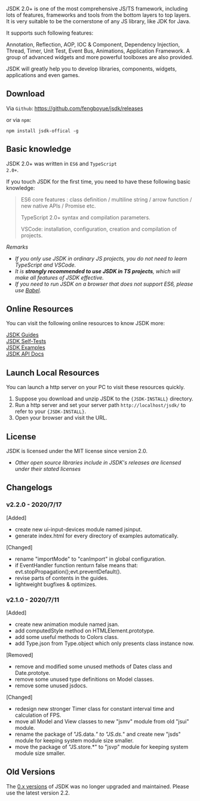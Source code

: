 JSDK 2.0+ is one of the most comprehensive JS/TS framework, including lots of features, frameworks and tools from the bottom layers to top layers. It is very suitable to be the cornerstone of any JS library, like JDK for Java.

It supports such following features:
<p class="warn">
Annotation, Reflection, AOP, IOC & Component, Dependency Injection, Thread, Timer, Unit Test, Event Bus, Animations, Application Framework. A group of advanced widgets and more powerful toolboxes are also provided.
</p>

JSDK will greatly help you to develop libraries, components, widgets, applications and even games.

## Download
Via <code>Github</code>: https://github.com/fengboyue/jsdk/releases

or via <code>npm</code>:
```shell
npm install jsdk-offical -g
```

## Basic knowledge 
JSDK 2.0+ was written in <code>ES6</code> and <code>TypeScript 2.0+</code>.

If you touch JSDK for the first time, you need to have these following basic knowledge:
> ES6 core features : class definition / multiline string / arrow function / new native APIs / Promise etc.
>
> TypeScript 2.0+ syntax and compilation parameters.
>
> VSCode: installation, configuration, creation and compilation of projects.

*Remarks*
* *If you only use JSDK in ordinary JS projects, you do not need to learn TypeScript and VSCode.*
* *It is <b>strongly recommended to use JSDK in TS projects</b>, which will make all features of JSDK effective.*
* *If you need to run JSDK on a browser that does not support ES6, please use [Babel](https://babeljs.io/docs/en/).*

## Online Resources
You can visit the following online resources to know JSDK more:
<p class="warn">
<a href="https://fengboyue.github.io/jsdk/docs/#/en/quick" target="_blank">JSDK Guides</a>
<br>
<a href="https://fengboyue.github.io/jsdk/tests" target="_blank">JSDK Self-Tests</a>
<br>
<a href="https://fengboyue.github.io/jsdk/examples" target="_blank">JSDK Examples</a>
<br>
<a href="https://fengboyue.github.io/jsdk/api" target="_blank">JSDK API Docs</a>
</p>

## Launch Local Resources
You can launch a http server on your PC to visit these resources quickly.
1. Suppose you download and unzip JSDK to the <code>{JSDK-INSTALL}</code> directory.
2. Run a http server and set your server path <code>http://localhost/jsdk/</code> to refer to your <code>{JSDK-INSTALL}</code>.
3. Open your browser and visit the URL.

## License
JSDK is licensed under the MIT license since version 2.0.
* *Other open source libraries include in JSDK's releases are licensed under their stated licenses*

## Changelogs
### v2.2.0 - 2020/7/17
[Added] 
- create new ui-input-devices module named jsinput.
- generate index.html for every directory of examples automatically.

[Changed] 
- rename "importMode" to "canImport" in global configuration.
- if EventHandler function renturn false means that: evt.stopPropagation();evt.preventDefault().
- revise parts of contents in the guides.
- lightweight bugfixes & optimizes.

### v2.1.0 - 2020/7/11
[Added] 
- create new animation module named jsan.
- add computedStyle method on HTMLElement.prototype.
- add some useful methods to Colors class.
- add Type.json from Type.object which only presents class instance now.

[Removed] 
- remove and modified some unused methods of Dates class and Date.prototye.
- remove some unused type definitions on Model classes.
- remove some unused jsdocs.

[Changed] 
- redesign new stronger Timer class for constant interval time and calculation of FPS.
- move all Model and View classes to new "jsmv" module from old "jsui" module.
- rename the package of "JS.data.*" to "JS.ds.*" and create new "jsds" module for keeping system module size smaller.
- move the package of "JS.store.*" to "jsvp" module for keeping system module size smaller.

## Old Versions
The <a href="https://sourceforge.net/projects/jsdk2/" target="_blank">
0.x versions</a> of JSDK was no longer upgraded and maintained. Please use the latest version 2.2.